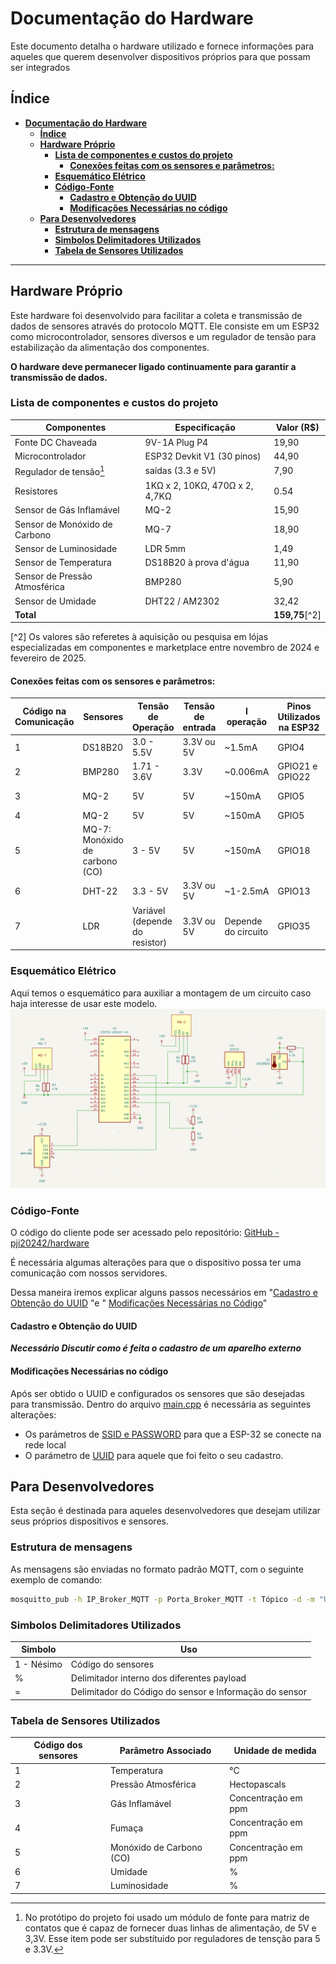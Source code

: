 # **Documentação do Hardware**
Este documento detalha o hardware utilizado e fornece informações para aqueles que querem desenvolver dispositivos próprios para que possam ser integrados 

## **Índice**

- [**Documentação do Hardware**](#documentação-do-hardware)
  - [**Índice**](#índice)
  - [**Hardware Próprio**](#hardware-próprio)
    - [**Lista de componentes e custos do projeto**](#lista-de-componentes-e-custos-do-projeto)
      - [**Conexões feitas com os sensores e parâmetros:**](#conexões-feitas-com-os-sensores-e-parâmetros)
    - [**Esquemático Elétrico**](#esquemático-elétrico)
    - [**Código-Fonte**](#código-fonte)
      - [**Cadastro e Obtenção do UUID**](#cadastro-e-obtenção-do-uuid)
      - [**Modificações Necessárias no código**](#modificações-necessárias-no-código)
  - [**Para Desenvolvedores**](#para-desenvolvedores)
    - [**Estrutura de mensagens**](#estrutura-de-mensagens)
    - [**Simbolos Delimitadores Utilizados**](#simbolos-delimitadores-utilizados)
    - [**Tabela de Sensores Utilizados**](#tabela-de-sensores-utilizados)

---
## **Hardware Próprio**
Este hardware foi desenvolvido para facilitar a coleta e transmissão de dados de sensores através do protocolo MQTT. Ele consiste em um ESP32 como microcontrolador, sensores diversos e um regulador de tensão para estabilização da alimentação dos componentes.


**O hardware deve permanecer ligado continuamente para garantir a transmissão de dados.**


### **Lista de componentes e custos do projeto**

| **Componentes**         | **Especificação**       | **Valor (R$)** |
|-------------------------|-------------------------|----------------|
| Fonte DC Chaveada       | 9V-1A Plug P4           | 19,90          |
| Microcontrolador        | ESP32 Devkit V1 (30 pinos) | 44,90          |
| Regulador de tensão[^1]| saídas (3.3 e 5V)    | 7,90           |
| Resistores              | 1KΩ x 2, 10KΩ, 470Ω x 2, 4,7KΩ  | 0.54 |
| Sensor de Gás Inflamável| MQ-2                    | 15,90          |
| Sensor de Monóxido de Carbono | MQ-7               | 18,90          |
| Sensor de Luminosidade  | LDR 5mm                 | 1,49           |
| Sensor de Temperatura   | DS18B20 à prova d'água   | 11,90          |
| Sensor de Pressão Atmosférica | BMP280           | 5,90           |
| Sensor de Umidade       | DHT22 / AM2302          | 32,42          |
| **Total**               |                         | **159,75**[^2]     |

[^1]: No protótipo do projeto foi usado um módulo de fonte para matriz de contatos que é capaz de fornecer duas linhas de alimentação, de 5V e 3,3V. Esse item pode ser substítuido por reguladores de tensção para 5 e 3.3V. 

[^2] Os valores são referetes à aquisição ou pesquisa em lójas especializadas em componentes e marketplace entre novembro de 2024 e fevereiro de 2025.



#### **Conexões feitas com os sensores e parâmetros:** 



| Código na Comunicação | Sensores | Tensão de Operação | Tensão de entrada | I operação | Pinos Utilizados na ESP32             | Protocolo de Comunicação Serial | Parâmetro Medido |
|----------|----------|------------|-----------|------------|--------------------------------------|---------------------------------| --------------------------------|
| 1 | DS18B20  | 3.0 - 5.5V | 3.3V ou 5V | ~1.5mA    | GPIO4 | OneWire pin D04                         | Temperatura	 |
| 2 | BMP280   | 1.71 - 3.6V | 3.3V      | ~0.006mA  | GPIO21 e GPIO22 | I2C - pin D21                          | Pressão Atmosférica	 |
| 3 | MQ-2     | 5V         | 5V        | ~150mA    | GPIO5 | Analógico                       | Gás Inflamável |
| 4 | MQ-2     | 5V         | 5V        | ~150mA    | GPIO5 | Analógico                       | Fumaça	 |
| 5 | MQ-7: Monóxido de carbono (CO)     | 3 - 5V         | 5V        | ~150mA    | GPIO18 | Analógico                       | Monóxido de Carbono (CO) |
| 6 | DHT-22   | 3.3 - 5V   | 3.3V ou 5V | ~1-2.5mA  | GPIO13   | Digital pin - D13                        | Umidade |
| 7 | LDR      | Variável (depende do resistor) | 3.3V ou 5V | Depende do circuito | GPIO35 | Analógico                   | Luminosidade |




### **Esquemático Elétrico**
Aqui temos o esquemático para auxiliar a montagem de um circuito caso haja interesse de usar este modelo.
![Esquemático Elétrico](imagens/esquema_eletrico.png)


### **Código-Fonte**
O código do cliente pode ser acessado pelo repositório: [GitHub - pji20242/hardware](https://github.com/pji20242/hardware/tree/main/cliente/src)

É necessária algumas alterações para que o dispositivo possa ter uma comunicação com nossos servidores.

Dessa maneira iremos explicar alguns passos necessários em "[Cadastro e Obtenção do UUID](#cadastro-e-obtenção-do-uuid) "e " [Modificações Necessárias no Código](#modificações-necessárias-no-código)"
#### **Cadastro e Obtenção do UUID**

_**Necessário Discutir como é feita o cadastro de um aparelho externo**_

#### **Modificações Necessárias no código**

Após ser obtido o UUID e configurados os sensores que são desejadas para transmissão.
Dentro do arquivo [main.cpp](https://github.com/pji20242/hardware/blob/main/cliente/src/main.cpp) é necessária as seguintes alterações:
- Os parámetros de [SSID e PASSWORD](https://github.com/pji20242/hardware/blob/0a3bd8475b863cc0eab97bc6db77240796a9d811/cliente/src/main.cpp#L17) para que a ESP-32 se conecte na rede local
- O parámetro de [UUID](https://github.com/pji20242/hardware/blob/0a3bd8475b863cc0eab97bc6db77240796a9d811/cliente/src/main.cpp#L28) para aquele que foi feito o seu cadastro.
## **Para Desenvolvedores**
Esta seção é destinada para aqueles desenvolvedores que desejam utilizar seus próprios dispositivos e sensores.

### **Estrutura de mensagens**
As mensagens são enviadas no formato padrão MQTT, com o seguinte exemplo de comando:
```bash
mosquitto_pub -h IP_Broker_MQTT -p Porta_Broker_MQTT -t Tópico -d -m "UUID%1=<valor1>%2=<valor2>%3=<valor3>"
```


### **Simbolos Delimitadores Utilizados**
| **Simbolo** | **Uso** |
| ----------- | ------- |
| 1 - Nésimo | Código do sensores |
| % | Delimitador interno dos diferentes payload |
| = | Delimitador do Código do sensor e Informação do sensor |

### **Tabela de Sensores Utilizados** 


| Código dos sensores | Parâmetro Associado | Unidade de medida |
|----------|----------|----------|
| 1 | Temperatura | °C |
| 2 | Pressão Atmosférica | Hectopascals |
| 3 | Gás Inflamável | Concentração em ppm |
| 4 | Fumaça | Concentração em ppm |
| 5 | Monóxido de Carbono (CO) | Concentração em ppm |
| 6 | Umidade | % |
| 7 | Luminosidade | % |

